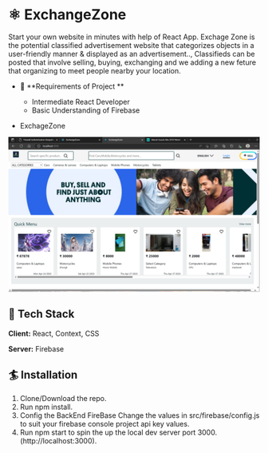 # ⚛️ ExchangeZone


Start your own website  in minutes with help of  React App. Exchage Zone is the potential classified advertisement website that categorizes objects in a user-friendly manner & displayed as an advertisement..,
Classifieds can be posted that involve selling, buying, exchanging and we adding a new feture that organizing to meet people nearby your location. 



- 👅 **Requirements of Project **
   - Intermediate React Developer
   - Basic Understanding of Firebase

- ExchageZone 

<div align="center">
  <img alt="Demo" src="assets/images/home.png" />
</div>



## 🦸 Tech Stack

**Client:** React, Context, CSS

**Server:** Firebase

  
## 🏄 Installation

  1. Clone/Download the repo.
  2. Run npm install.
  3. Config the BackEnd FireBase Change the values in src/firebase/config.js to suit your firebase console project api key values.
  4. Run npm start to spin the up the local dev server port 3000.(http://localhost:3000).
